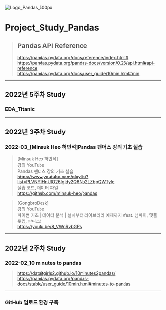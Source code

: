 ![Logo_Pandas_500px](https://user-images.githubusercontent.com/96277148/152209424-e2636ca2-3475-4498-ba0b-e0fa755705fc.png)

# Project_Study_Pandas
>## Pandas API Reference
>https://pandas.pydata.org/docs/reference/index.html# \
>https://pandas.pydata.org/pandas-docs/version/0.23/api.html#api-reference \
>https://pandas.pydata.org/docs/user_guide/10min.html#min

---
## 2022년 5주차 Study

### EDA_Titanic

---
## 2022년 3주차 Study

### 2022-03_[Minsuk Heo 허민석]Pandas 팬더스 강의 기초 실습
>[Minsuk Heo 허민석] \
>강의 YouTube \
>Pandas 팬더스 강의 기초 실습 \
>https://www.youtube.com/playlist?list=PLVNY1HnUlO26Igldy2Q6Nb2LZbpQWTyle \
>실습 코드, 데이터 파일 \
>https://github.com/minsuk-heo/pandas

>[GongbroDesk] \
>강의 YouTube \
>파이썬 기초 | 데이터 분석 | 설치부터 라이브러리 예제까지 (feat. 넘파이, 맷플롯립, 판다스) \
>https://youtu.be/8_VWnRvbGPs

---
## 2022년 2주차 Study

### 2022-02_10 minutes to pandas 
>https://dataitgirls2.github.io/10minutes2pandas/ \
>https://pandas.pydata.org/pandas-docs/stable/user_guide/10min.html#minutes-to-pandas

---
### GitHub 업로드 환경 구축 
